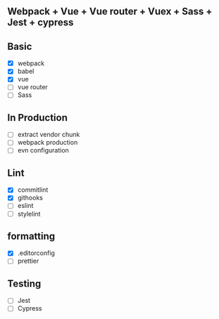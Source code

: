 Webpack + Vue + Vue router + Vuex + Sass + Jest + cypress
--

Basic
--
* [x] webpack
* [x] babel
* [x] vue
* [ ] vue router
* [ ] Sass

In Production
--
* [ ] extract vendor chunk
* [ ] webpack production
* [ ] evn configuration

Lint
--
* [x] commitlint
* [x] githooks
* [ ] eslint
* [ ] stylelint

formatting
--
* [x] .editorconfig
* [ ] prettier

Testing
--
* [ ] Jest
* [ ] Cypress

